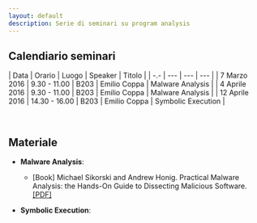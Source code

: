 ```yaml
---
layout: default
description: Serie di seminari su program analysis
---
```


## Calendiario seminari

| Data  | Orario | Luogo | Speaker | Titolo | 
| -.- | --- | --- | --- |
| 7 Marzo 2016 | 9.30 - 11.00 | B203 | Emilio Coppa  | Malware Analysis  |
| 4 Aprile 2016  | 9.30 - 11.00 | B203 | Emilio Coppa  | Malware Analysis  |
| 12 Aprile 2016  | 14.30 - 16.00 | B203 | Emilio Coppa  | Symbolic Execution  |

<br />

## Materiale

* **Malware Analysis**:
	* [Book] Michael Sikorski and Andrew Honig. Practical Malware Analysis: the Hands-On Guide to Dissecting Malicious Software. [[PDF]](http://venom630.free.fr/pdf/Practical_Malware_Analysis.pdf)


* **Symbolic Execution**:
